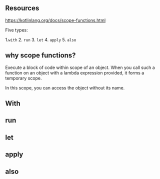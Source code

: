 
## Resources

https://kotlinlang.org/docs/scope-functions.html

Five types:

1.`with`
2. `run`
3. `let`
4. `apply`
5. `also`



## why scope functions?

Execute a block of code within scope of an object.
When you call such a function on an object with a lambda expression provided, 
it forms a temporary scope. 

In this scope, you can access the object without its name.

## With

## run

## let

## apply

## also
